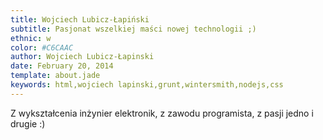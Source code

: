 ```yaml
---
title: Wojciech Lubicz-Łapiński
subtitle: Pasjonat wszelkiej maści nowej technologii ;)
ethnic: w
color: #C6CAAC
author: Wojciech Lubicz-Łapinski
date: February 20, 2014
template: about.jade
keywords: html,wojciech lapinski,grunt,wintersmith,nodejs,css
---
```


Z wykształcenia inżynier elektronik, z zawodu programista, z pasji jedno i drugie :)
